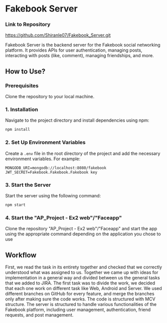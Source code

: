 # Fakebook Server

### Link to Repository
https://github.com/Shiranle07/Fakebook_Server.git

Fakebook Server is the backend server for the Fakebook social networking platform. It provides APIs for user authentication, managing posts, interacting with posts (like, comment), managing friendships, and more.

## How to Use?

### Prerequisites
Clone the repository to your local machine.

### 1. Installation
Navigate to the project directory and install dependencies using npm:

```bash
npm install
```

### 2. Set Up Environment Variables
Create a `.env` file in the root directory of the project and add the necessary environment variables. For example:

```
MONGODB_URI=mongodb://localhost:8080/fakebook
JWT_SECRET=Fakebook.Fakebook.Fakebook key
```

### 3. Start the Server
Start the server using the following command:

```bash
npm start
```

### 4. Start the "AP_Project - Ex2 web"/"Faceapp"
Clone the repository "AP_Project - Ex2 web"/"Faceapp" and start the app using the appropriate command depending on the application you chose to use

## Workflow

First, we read the task in its entirety together and checked that we correctly understood what was assigned to us. Together we came up with ideas for implementation in a general way and divided between us the general tasks that we added to JIRA. The first task was to divide the work, we decided that each one work on different task like Web, Android and Server. We used different branches on GitHub for every feature, and merge the branches only after making sure the code works. The code is structured with MCV structure. The server is structured to handle various functionalities of the Fakebook platform, including user management, authentication, friend requests, and post management.

